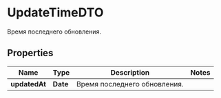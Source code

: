 

# UpdateTimeDTO

Время последнего обновления.

## Properties

| Name | Type | Description | Notes |
|------------ | ------------- | ------------- | -------------|
|**updatedAt** | **Date** | Время последнего обновления. |  |




